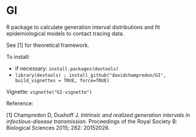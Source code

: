 # GI
R package to calculate generation interval distributions and fit epidemiological models to contact tracing data.

See [1] for theoretical framework. 

To install:
 * if necessary: `install.packages(devtools)`
 * `library(devtools) ; install_github("davidchampredon/GI", build_vignettes = TRUE, force=TRUE)`

Vignette: `vignette("GI-vignette")`
 
Reference:

[1] Champredon D, Dushoff J. *Intrinsic and realized generation intervals in infectious-disease transmission*. Proceedings of the Royal Society B: Biological Sciences 2015; 282: 20152026.
